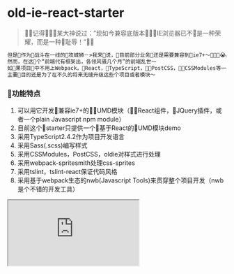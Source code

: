 # old-ie-react-starter

> 记得某大神说过：”现如今兼容底版本IE浏览器已不是一种荣耀，而是一种耻辱！”
```html
但是作为战斗在一线的攻城狮－>我来说，目前部分业务还是需要兼容到ie7+～😭。
然而，在这个“前端代有框架出，各领风骚几个月”的前端乱世～
如果项目中不用上Webpack，React，TypeScript，PostCSS，CSSModules等一系列东西，着实觉得不甘。基于此背景，所以弄了这个Starter，并已将其应用于生产(ie7+的老项目)～
主要目的还是为了在不久的将来无缝升级这些个项目或者模块～
```

### 功能特点
<ol>
  <li>可以用它开发兼容ie7+的UMD模块（React组件，JQuery插件，或者一个plain Javascript npm module）</li>
  <li>目前这个starter只提供一个基于React的UMD模块demo</li>
  <li>采用TypeScript2.4.2作为项目开发语言</li>
  <li>采用Sass(.scss)编写样式</li>
  <li>采用CSSModules，PostCSS，oldie对样式进行处理</li>
  <li>采用webpack-spritesmith处理css-sprites</li>
  <li>采用tslint，tslint-react保证代码风格</li>
  <li>采用基于webpack生态的nwb(Javascript Tools)来贯穿整个项目开发（nwb是个不错的开发工具）</li>
</ol>

<iframe src="http://www.badiu.com" />